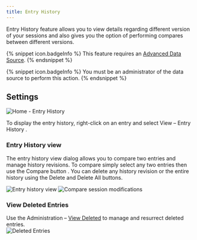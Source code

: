 ```yaml
---
title: Entry History
---
```

Entry History feature allows you to view details regarding different version of your sessions and also gives you the option of performing compares between different versions. 

{% snippet icon.badgeInfo %} 
This feature requires an [Advanced Data Source](/rdm/windows/data-sources/data-sources-types/advanced-data-sources/). 
{% endsnippet %}
 
{% snippet icon.badgeInfo %} 
You must be an administrator of the data source to perform this action. 
{% endsnippet %}
 
## Settings 

![Home - Entry History](https://webdevolutions.azureedge.net/docs/en/rdm/windows/clip10887.png) 

To display the entry history, right-click on an entry and select View – Entry History . 

### Entry History view 

The entry history view dialog allows you to compare two entries and manage history revisions. To compare simply select any two entries then use the Compare button . You can delete any history revision or the entire history using the Delete and Delete All buttons.  

![Entry history view](https://webdevolutions.azureedge.net/docs/en/rdm/windows/clip10180.png) 
![Compare session modifications](https://webdevolutions.azureedge.net/docs/en/rdm/windows/clip10181.png) 

### View Deleted Entries 

Use the Administration – [View Deleted](/rdm/windows/commands/administration/reports/deleted-entries/) to manage and resurrect deleted entries.  
![Deleted Entries](https://webdevolutions.azureedge.net/docs/en/rdm/windows/clip10182.png) 

